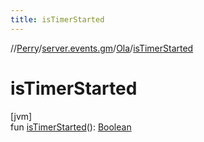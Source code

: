 ```yaml
---
title: isTimerStarted
---
```

//[Perry](../../../index.html)/[server.events.gm](../index.html)/[Ola](index.html)/[isTimerStarted](is-timer-started.html)



# isTimerStarted



[jvm]\
fun [isTimerStarted](is-timer-started.html)(): [Boolean](https://kotlinlang.org/api/latest/jvm/stdlib/kotlin/-boolean/index.html)




